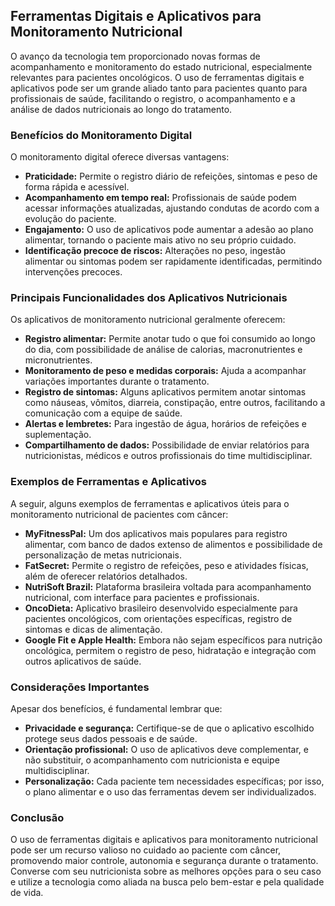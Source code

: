 ## Ferramentas Digitais e Aplicativos para Monitoramento Nutricional

O avanço da tecnologia tem proporcionado novas formas de acompanhamento e monitoramento do estado nutricional, especialmente relevantes para pacientes oncológicos. O uso de ferramentas digitais e aplicativos pode ser um grande aliado tanto para pacientes quanto para profissionais de saúde, facilitando o registro, o acompanhamento e a análise de dados nutricionais ao longo do tratamento.

### Benefícios do Monitoramento Digital

O monitoramento digital oferece diversas vantagens:

- **Praticidade:** Permite o registro diário de refeições, sintomas e peso de forma rápida e acessível.
- **Acompanhamento em tempo real:** Profissionais de saúde podem acessar informações atualizadas, ajustando condutas de acordo com a evolução do paciente.
- **Engajamento:** O uso de aplicativos pode aumentar a adesão ao plano alimentar, tornando o paciente mais ativo no seu próprio cuidado.
- **Identificação precoce de riscos:** Alterações no peso, ingestão alimentar ou sintomas podem ser rapidamente identificadas, permitindo intervenções precoces.

### Principais Funcionalidades dos Aplicativos Nutricionais

Os aplicativos de monitoramento nutricional geralmente oferecem:

- **Registro alimentar:** Permite anotar tudo o que foi consumido ao longo do dia, com possibilidade de análise de calorias, macronutrientes e micronutrientes.
- **Monitoramento de peso e medidas corporais:** Ajuda a acompanhar variações importantes durante o tratamento.
- **Registro de sintomas:** Alguns aplicativos permitem anotar sintomas como náuseas, vômitos, diarreia, constipação, entre outros, facilitando a comunicação com a equipe de saúde.
- **Alertas e lembretes:** Para ingestão de água, horários de refeições e suplementação.
- **Compartilhamento de dados:** Possibilidade de enviar relatórios para nutricionistas, médicos e outros profissionais do time multidisciplinar.

### Exemplos de Ferramentas e Aplicativos

A seguir, alguns exemplos de ferramentas e aplicativos úteis para o monitoramento nutricional de pacientes com câncer:

- **MyFitnessPal:** Um dos aplicativos mais populares para registro alimentar, com banco de dados extenso de alimentos e possibilidade de personalização de metas nutricionais.
- **FatSecret:** Permite o registro de refeições, peso e atividades físicas, além de oferecer relatórios detalhados.
- **NutriSoft Brazil:** Plataforma brasileira voltada para acompanhamento nutricional, com interface para pacientes e profissionais.
- **OncoDieta:** Aplicativo brasileiro desenvolvido especialmente para pacientes oncológicos, com orientações específicas, registro de sintomas e dicas de alimentação.
- **Google Fit e Apple Health:** Embora não sejam específicos para nutrição oncológica, permitem o registro de peso, hidratação e integração com outros aplicativos de saúde.

### Considerações Importantes

Apesar dos benefícios, é fundamental lembrar que:

- **Privacidade e segurança:** Certifique-se de que o aplicativo escolhido protege seus dados pessoais e de saúde.
- **Orientação profissional:** O uso de aplicativos deve complementar, e não substituir, o acompanhamento com nutricionista e equipe multidisciplinar.
- **Personalização:** Cada paciente tem necessidades específicas; por isso, o plano alimentar e o uso das ferramentas devem ser individualizados.

### Conclusão

O uso de ferramentas digitais e aplicativos para monitoramento nutricional pode ser um recurso valioso no cuidado ao paciente com câncer, promovendo maior controle, autonomia e segurança durante o tratamento. Converse com seu nutricionista sobre as melhores opções para o seu caso e utilize a tecnologia como aliada na busca pelo bem-estar e pela qualidade de vida.